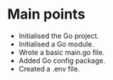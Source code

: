 # Main points
- Initialised the Go project.
- Initialised a Go module.
- Wrote a basic main.go file.
- Added Go config package.
- Created a .env file.